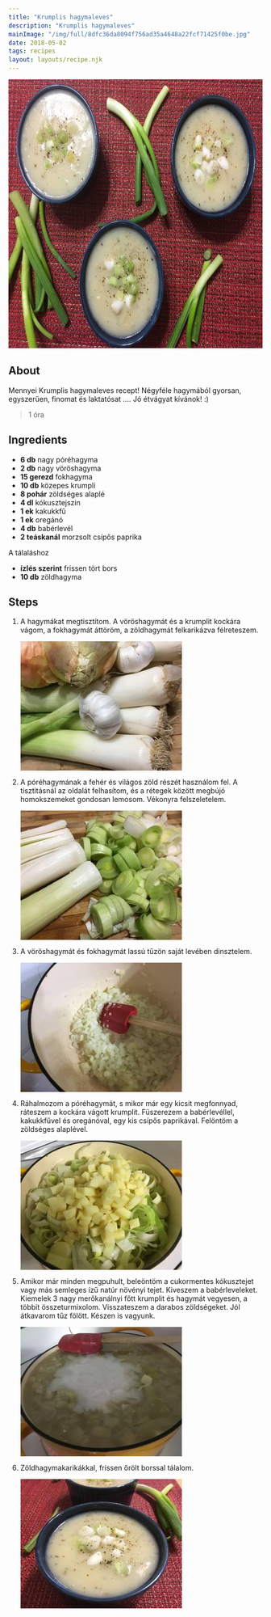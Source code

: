 ```yaml
---
title: "Krumplis hagymaleves"
description: "Krumplis hagymaleves"
mainImage: "/img/full/8dfc36da8094f756ad35a4648a22fcf71425f0be.jpg"
date: 2018-05-02
tags: recipes
layout: layouts/recipe.njk
---
```

                            
<p align="center"><a href="https://cookpad.com/hu/receptek/4852059-krumplis-hagymaleves" rel="Recipe source page"><img width="751" height="532" src="/img/full/8dfc36da8094f756ad35a4648a22fcf71425f0be.jpg"/></a></p>

## About
Mennyei Krumplis hagymaleves recept! Négyféle hagymából gyorsan, egyszerűen, finomat és laktatósat .... Jó étvágyat kívánok! :)

> 1 óra 

## Ingredients
* **6 db** nagy póréhagyma
* **2 db** nagy vöröshagyma
* **15 gerezd** fokhagyma
* **10 db** közepes krumpli
* **8 pohár** zöldséges alaplé
* **4 dl** kókusztejszin
* **1 ek** kakukkfű
* **1 ek** oregánó
* **4 db** babérlevél
* **2 teáskanál** morzsolt csípős paprika

A tálaláshoz
* **ízlés szerint** frissen tört bors
* **10 db** zöldhagyma

## Steps

1. A hagymákat megtisztítom. A vöröshagymát és a krumplit kockára vágom, a fokhagymát áttöröm, a zöldhagymát felkarikázva félreteszem.
 
    <p><img width="320" height="256" align="left" src="/img/full/c1a51ef34739162afdd7065f3f924338c1036411.jpg"/></p><div style="clear: both"/>

2. A póréhagymának a fehér és világos zöld részét használom fel. A tisztitásnál az oldalát felhasítom, és a rétegek között megbújó homokszemeket gondosan lemosom. Vékonyra felszeletelem.
 
    <p><img width="320" height="256" align="left" src="/img/full/c9ae0eb6e9280168dd52b79be6b390815345f9c4.jpg"/></p><div style="clear: both"/>

3. A vöröshagymát és fokhagymát lassú tűzön saját levében dinsztelem.
 
    <p><img width="320" height="256" align="left" src="/img/full/3aadd769fdc10f3845574576637d2d97df2f2a24.jpg"/></p><div style="clear: both"/>

4. Ráhalmozom a póréhagymát, s mikor már egy kicsit megfonnyad, ráteszem a kockára vágott krumplit. Füszerezem a babérlevéllel, kakukkfűvel és oregánóval, egy kis csípős paprikával. Felöntöm a zöldséges alaplével.
 
    <p><img width="320" height="256" align="left" src="/img/full/356b56d0e0094af10e6081cf0df6e399e915fda0.jpg"/></p><div style="clear: both"/>

5. Amikor már minden megpuhult, beleöntöm a cukormentes kókusztejet vagy más semleges ízű natúr növényi tejet. Kiveszem a babérleveleket. Kiemelek 3 nagy merőkanálnyi főtt krumplit és hagymát vegyesen, a többit összeturmixolom. Visszateszem a darabos zöldségeket. Jól átkavarom tűz fölött. Készen is vagyunk.
 
    <p><img width="320" height="256" align="left" src="/img/full/a512d224b382caf9520dcb7aad1d3fb0683bb955.jpg"/></p><div style="clear: both"/>

6. Zöldhagymakarikákkal, frissen őrölt borssal tálalom.
 
    <p><img width="320" height="256" align="left" src="/img/full/6d0194dcda6bde94d8a6f82c4753fad3644d8686.jpg"/></p><div style="clear: both"/>


